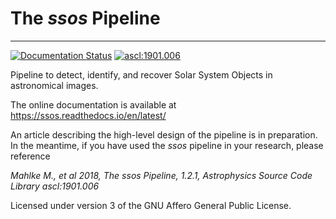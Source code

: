 # The _ssos_ Pipeline
---
[![Documentation Status](https://readthedocs.org/projects/ssos/badge/?version=latest)](https://ssos.readthedocs.io/en/latest/?badge=latest) <a href="http://ascl.net/1901.006"><img src="https://img.shields.io/badge/ascl-1901.006-blue.svg?colorB=262255" alt="ascl:1901.006" /></a>

Pipeline to detect, identify, and recover Solar System Objects in astronomical images.

The online documentation is available at https://ssos.readthedocs.io/en/latest/

An article describing the high-level design of the pipeline is in preparation. In the meantime, if you have used the _ssos_ pipeline in your research, please reference

_Mahlke M., et al 2018, The ssos Pipeline, 1.2.1, Astrophysics Source Code Library ascl:1901.006_

Licensed under version 3 of the GNU Affero General Public License.